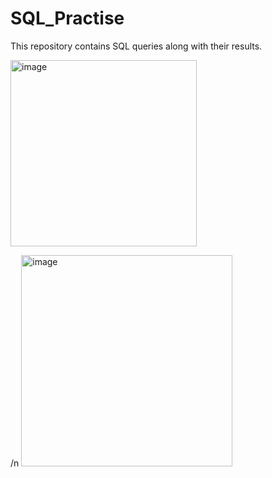 # SQL_Practise
This repository contains SQL queries along with their results.

<img width="298" alt="image" src="https://github.com/Sumu2015/SQL_Practise/assets/81559277/18a4485f-9622-4c2f-aed2-96fdccf81001">

/n
<img width="338" alt="image" src="https://github.com/Sumu2015/SQL_Practise/assets/81559277/9bed81d8-3027-4190-ac2c-624c1e165707">
